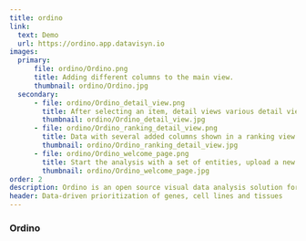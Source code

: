 ```yaml
---
title: ordino
link:
  text: Demo
  url: https://ordino.app.datavisyn.io
images:
  primary:
      file: ordino/Ordino.png
      title: Adding different columns to the main view.
      thumbnail: ordino/Ordino.jpg
  secondary:
      - file: ordino/Ordino_detail_view.png
        title: After selecting an item, detail views various detail views can be opened to further analyze it.
        thumbnail: ordino/Ordino_detail_view.jpg
      - file: ordino/Ordino_ranking_detail_view.png
        title: Data with several added columns shown in a ranking view.
        thumbnail: ordino/Ordino_ranking_detail_view.jpg
      - file: ordino/Ordino_welcome_page.png
        title: Start the analysis with a set of entities, upload a new dataset or continue a temporary or persistent session.
        thumbnail: ordino/Ordino_welcome_page.jpg
order: 2
description: Ordino is an open source visual data analysis solution for visualizing and ranking tabular data. It computes scores based on different parameters, ranks and filters them to subsequently identify new analysis targets.<br />The software has been initially developed by Boehringer Ingelheim and Johannes Kepler University Linz (JKU) as part of a research collaboration. As a JKU spin-off company, datavisyn continuously extends the tool and offers to roll out and maintain the software.
header: Data-driven prioritization of genes, cell lines and tissues
---
```


### Ordino
